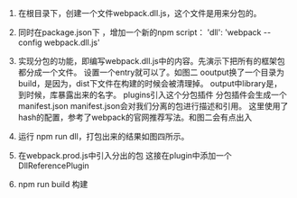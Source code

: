 1. 在根目录下，创建一个文件webpack.dll.js，这个文件是用来分包的。
2. 同时在package.json下 ，增加一个新的npm script： 'dll': 'webpack --config webpack.dll.js'
3. 实现分包的功能，即编写webpack.dll.js中的内容。先演示下把所有的框架包都分成一个文件。
设置一个entry就可以了。如图二
ooutput换了一个目录为build，是因为，dist下文件在构建的时候会被清理掉。
output中library是，到时候，库暴露出来的名字。
plugins引入这个分包插件
分包插件会生成一个manifest.json
manifest.json会对我们分离的包进行描述和引用。
这里使用了hash的配置，参考了webpack的官网推荐写法。和图二会有点出入

4. 运行 npm run dll，打包出来的结果如图四所示。
5. 在webpack.prod.js中引入分出的包
这接在plugin中添加一个 DllReferencePlugin

6. npm run build 构建 